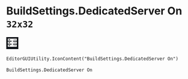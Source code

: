 # BuildSettings.DedicatedServer On `32x32`
<img src="/img/BuildSettings.DedicatedServer%20On.png" width=32 height=32>

``` CSharp
EditorGUIUtility.IconContent("BuildSettings.DedicatedServer On")
```
```
BuildSettings.DedicatedServer On
```
